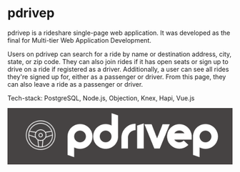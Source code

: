 # pdrivep 

pdrivep is a rideshare single-page web application. It was developed as the final for Multi-tier Web Application Development.

Users on pdrivep can search for a ride by name or destination address, city, state, or zip code. They can also join rides if it has open seats or sign up to drive on a ride if registered as a driver. Additionally, a user can see all rides they're signed up for, either as a passenger or driver. From this page, they can also leave a ride as a passenger or driver.

Tech-stack: PostgreSQL, Node.js, Objection, Knex, Hapi, Vue.js

![logo](https://github.com/jmiller240/TUProjects/blob/master/pdrivep/ui/pdrivep.PNG)
